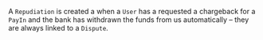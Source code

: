 A `Repudiation` is created a when a `User` has a requested a chargeback for a `PayIn` and the bank has withdrawn the funds from us automatically – they are always linked to a `Dispute`.